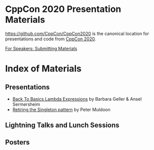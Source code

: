 CppCon 2020 Presentation Materials
==================================

https://github.com/CppCon/CppCon2020 is the canonical location for presentations
and code from [CppCon 2020](http://cppcon.org).

[For Speakers: Submitting Materials](Submitting.md)
# Index of Materials

## Presentations

 - [Back To Basics Lambda Expressions](Presentations/back_to_basics_lambda_expressions/back_to_basics_lambda_expressions__barbara_geller__ansel_sermersheim__cppcon_2020.pdf) by Barbara Geller & Ansel Sermersheim
 - [Retiring the Singleton pattern](Presentations/retiring_the_singleton_pattern/retiring_the_singleton_pattern__peter_muldoon__cppcon_2020.pdf) by Peter Muldoon

## Lightning Talks and Lunch Sessions


## Posters

